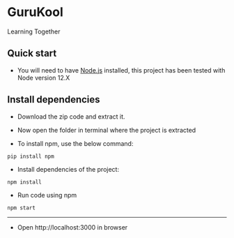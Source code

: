 # GuruKool
Learning Together
## Quick start
- You will need to have [Node.js](https://nodejs.org/en/blog/release/v12.22.1/) installed, this project has been tested with Node version 12.X

## Install dependencies
- Download the zip code and extract it.

- Now open the folder in terminal where the project is extracted


- To install npm, use the below command:
```
pip install npm
```
- Install dependencies of the project:
```
npm install
```
- Run code using npm
```
npm start
```

---
- Open http://localhost:3000 in browser